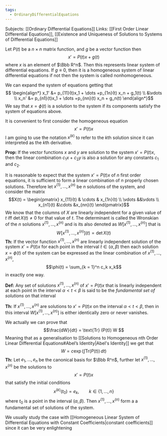 ```yaml
---
tags:
  - OrdinaryDifferentialEquations
---
```

Subjects: [[Ordinary Differential Equations]]
Links: [[First Order Linear Differential Equations]], [[Existence and Uniqueness of Solutions to Systems of Differential Equations]]

Let $P(t)$ be a $n\times n$ matrix function, and $g$ be a vector function then $$x' = P(t) x+g(t)$$
where $x$ is an element of $\Bbb R^n$. Then this represents linear system of differential equations. If $g \equiv 0$, then it is a homogeneous system of linear differential equations if not then the system is called nonhomogeneous. 

We can expand the system of equations getting that $$
\begin{align*}
x_1' &= p_{11}(t)x_1 + \dots +p_{1n}(t) x_n + g_1(t) \\
&\vdots \\
x_n' &= p_{n1}(t)x_1 + \dots +p_{nn}(t) x_n + g_n(t)
\end{align*}$$
We say that $x = \phi(t)$ is a solution to the system if its components satisfy the system of equations above.

It is convenient to first consider the homogeneous equation $$x' = P(t) x$$I am going to use the notation $x^{(k)}$ to refer to the $k$th solution since it can interpreted as the $k$th derivative. 

**Prop:** If the vector functions $x$ and $y$ are solution to the system $x' = P(t) x$, then the linear combination $c_1 x + c_2y$ is also a solution for any constants $c_1$ and $c_2$. 

It is reasonable to expect that the system $x' = P(t) x$ of $n$ first order equations, it is sufficient to form a linear combination of $n$ properly chosen solutions. Therefore let $x^{(1)}, \dots, x^{(n)}$ be $n$ solutions of the system, and consider the matrix $$X(t) = \begin{pmatrix}
x_{11}(t) & \cdots & x_{1n}(t) \\
\vdots &&\vdots \\
x_{n1}(t) &\cdots &x_{nn}(t) 
\end{pmatrix}$$ We know that the columns of $X$ are linearly independent for a given value of $t$ iff $\det X(t) \ne 0$ for that value of $t$. The determinant is called the Wronskian of the $n$ solutions $x^{(1)}, \dots, x^{(n)}$ and is its also denoted as $W[x^{(1)}, \dots, x^{(n)}]$ that is $$W[x^{(1)}, \dots, x^{(n)}](t) = \det X(t)$$
**Th:** If the vector function $x^{(1)}, \dots, x^{(n)}$ are linearly independent solution of the system $x' = P(t) x$ for each point in the interval $t\in (\alpha, \beta)$ then each solution $x = \phi(t)$ of the system can be expressed as the linear combination of $x^{(1)}, \dots, x^{(n)}$, $$\phi(t) = \sum_{k = 1}^n c_k x_k$$in exactly one way. 

**Def:** Any set of solutions $x^{(1)}, \dots, x^{(n)}$ of $x' = P(t)x$ that is linearly independent at each point in the interval $\alpha < t <\beta$ is said to be the *fundamental set of solutions* on that interval

**Th:** If $x^{(1)}, \dots, x^{(n)}$ are solutions to $x' = P(t)x$ on the interval $\alpha < t < \beta$, then in this interval $W[x^{(1)}, \dots, x^{(n)}]$ is either identically zero or never vanishes. 

We actually we can prove that $$\frac{dW}{dt} = \text{Tr} (P(t)) W $$Meaning that as a generalisation to [[Solutions to Homogeneous nth Order Linear Differential Equations#Abel’s Identity|Abel's Identity]] we get that $$W = c \exp\left(\int \text{Tr}(P(t))\, dt \right)$$
**Th:** Let $e_1, \dots, e_n$ be the canonical basis for $\Bbb R^n$, further let $x^{(1)}, \dots, x^{(n)}$ be the solutions to $$x' = P(t)x$$ that satisfy the initial conditions $$x^{(k)}(t_0) = e_k ,\qquad k \in\{1, \dots, n\}$$where $t_0$ is a point in the interval $(\alpha, \beta)$. Then $x^{(1)}, \dots, x^{(n)}$ form a a fundamental set of solutions of the system. 

We usually study the case with [[Homogeneous Linear System of Differential Equations with Constant Coefficients|constant coefficients]] since it can be very enlightening